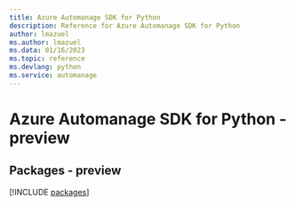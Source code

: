 ```yaml
---
title: Azure Automanage SDK for Python
description: Reference for Azure Automanage SDK for Python
author: lmazuel
ms.author: lmazuel
ms.data: 01/16/2023
ms.topic: reference
ms.devlang: python
ms.service: automanage
---
```

# Azure Automanage SDK for Python - preview
## Packages - preview
[!INCLUDE [packages](automanage-index.md)]